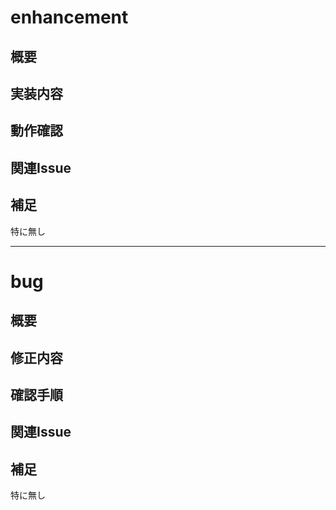 # enhancement

## 概要
<!-- このPull Requestで対応する目的や背景を記述してください -->

## 実装内容
<!-- 実装した主な内容を箇条書きで記述してください -->

## 動作確認
<!-- 手動または自動で確認した手順を記述してください -->

## 関連Issue
<!-- 関連するIssueがあれば記載してください -->

## 補足
<!-- その他共有事項や注意点があれば記載してください -->
特に無し

---

# bug

## 概要
<!-- 修正対象となるバグの内容を簡潔に記述してください -->

## 修正内容
<!-- どのように修正したかを箇条書きで記述してください -->

## 確認手順
<!-- 修正後の動作の確認手順を記述してください -->

## 関連Issue
<!-- 関連するIssueがあれば記載してください -->

## 補足
<!-- その他共有事項や注意点があれば記載してください -->
特に無し
